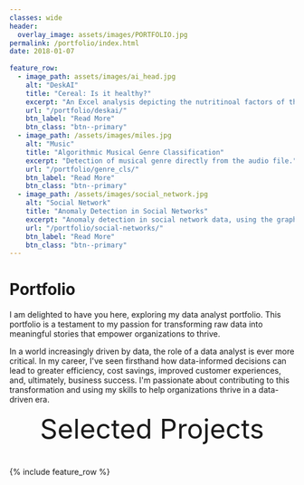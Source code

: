 ```yaml
---
classes: wide
header:
  overlay_image: assets/images/PORTFOLIO.jpg
permalink: /portfolio/index.html
date: 2018-01-07
  
feature_row:
  - image_path: assets/images/ai_head.jpg
    alt: "DeskAI"
    title: "Cereal: Is it healthy?"
    excerpt: "An Excel analysis depicting the nutritinoal factors of the most popular ceral brands."
    url: "/portfolio/deskai/"
    btn_label: "Read More"
    btn_class: "btn--primary"	
  - image_path: /assets/images/miles.jpg
    alt: "Music"
    title: "Algorithmic Musical Genre Classification"
    excerpt: "Detection of musical genre directly from the audio file."
    url: "/portfolio/genre_cls/"
    btn_label: "Read More"
    btn_class: "btn--primary"	
  - image_path: /assets/images/social_network.jpg
    alt: "Social Network"
    title: "Anomaly Detection in Social Networks"
    excerpt: "Anomaly detection in social network data, using the graph resistance."
    url: "/portfolio/social-networks/"
    btn_label: "Read More"
    btn_class: "btn--primary"
---
```


# Portfolio

I am delighted to have you here, exploring my data analyst portfolio. This portfolio is a testament to my passion for transforming raw data into meaningful stories that empower organizations to thrive.

In a world increasingly driven by data, the role of a data analyst is ever more critical. In my career, I've seen firsthand how data-informed decisions can lead to greater efficiency, cost savings, improved customer experiences, and, ultimately, business success. I'm passionate about contributing to this transformation and using my skills to help organizations thrive in a data-driven era.


<div style="margin-bottom:1cm" align="center"><font size="55">Selected Projects</font></div>

{% include feature_row %}

<!------------------------------- FOOTER --------------------------------->

[1]: /assets/docs/resume.pdf

[2]: mailto:peter@pwills.com
